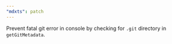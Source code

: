 ```yaml
---
"mdxts": patch
---
```


Prevent fatal git error in console by checking for `.git` directory in `getGitMetadata`.
